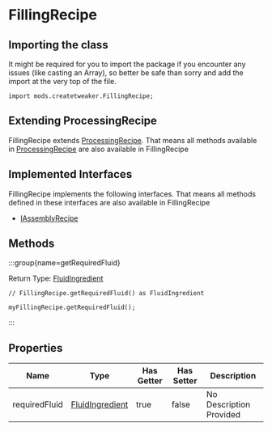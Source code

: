 # FillingRecipe

## Importing the class

It might be required for you to import the package if you encounter any issues (like casting an Array), so better be safe than sorry and add the import at the very top of the file.
```zenscript
import mods.createtweaker.FillingRecipe;
```


## Extending ProcessingRecipe

FillingRecipe extends [ProcessingRecipe](/mods/createtweaker/recipes/type/ProcessingRecipe). That means all methods available in [ProcessingRecipe](/mods/createtweaker/recipes/type/ProcessingRecipe) are also available in FillingRecipe

## Implemented Interfaces
FillingRecipe implements the following interfaces. That means all methods defined in these interfaces are also available in FillingRecipe

- [IAssemblyRecipe](/mods/createtweaker/recipes/type/IAssemblyRecipe)

## Methods

:::group{name=getRequiredFluid}

Return Type: [FluidIngredient](/mods/createtweaker/FluidIngredient)

```zenscript
// FillingRecipe.getRequiredFluid() as FluidIngredient

myFillingRecipe.getRequiredFluid();
```

:::


## Properties

| Name | Type | Has Getter | Has Setter | Description |
|------|------|------------|------------|-------------|
| requiredFluid | [FluidIngredient](/mods/createtweaker/FluidIngredient) | true | false | No Description Provided |

